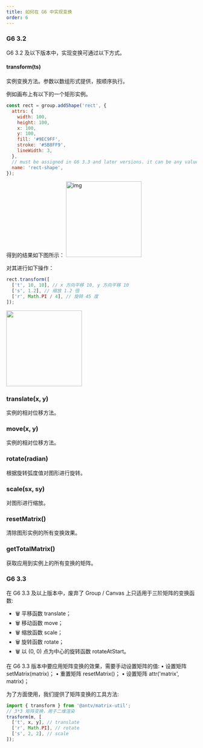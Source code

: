 ```yaml
---
title: 如何在 G6 中实现变换
order: 6
---
```


### G6 3.2

G6 3.2 及以下版本中，实现变换可通过以下方式。

#### transform(ts)

实例变换方法。参数以数组形式提供，按顺序执行。

例如画布上有以下的一个矩形实例。

```javascript
const rect = group.addShape('rect', {
  attrs: {
    width: 100,
    height: 100,
    x: 100,
    y: 100,
    fill: '#9EC9FF',
    stroke: '#5B8FF9',
    lineWidth: 3,
  },
  // must be assigned in G6 3.3 and later versions. it can be any value you want
  name: 'rect-shape',
});
```

得到的结果如下图所示： <img src='https://gw.alipayobjects.com/mdn/rms_f8c6a0/afts/img/A*lkUoTp5xXmoAAAAAAAAAAABkARQnAQ' width='200' alt='img'/>

对其进行如下操作：

```javascript
rect.transform([
  ['t', 10, 10], // x 方向平移 10, y 方向平移 10
  ['s', 1.2], // 缩放 1.2 倍
  ['r', Math.PI / 4], // 旋转 45 度
]);
```

<img src='https://gw.alipayobjects.com/mdn/rms_f8c6a0/afts/img/A*jN3HQbHZ4dIAAAAAAAAAAABkARQnAQ' width='200' />

### translate(x, y)

实例的相对位移方法。

### move(x, y)

实例的相对位移方法。

### rotate(radian)

根据旋转弧度值对图形进行旋转。

### scale(sx, sy)

对图形进行缩放。

### resetMatrix()

清除图形实例的所有变换效果。

### getTotalMatrix()

获取应用到实例上的所有变换的矩阵。

### G6 3.3

在 G6 3.3 及以上版本中，废弃了 Group / Canvas 上只适用于三阶矩阵的变换函数:

- 🗑 平移函数 translate；
- 🗑 移动函数 move；
- 🗑 缩放函数 scale；
- 🗑 旋转函数 rotate；
- 🗑 以 (0, 0) 点为中心的旋转函数 rotateAtStart。

在 G6 3.3 版本中要应用矩阵变换的效果，需要手动设置矩阵的值: • 设置矩阵 setMatrix(matrix)； • 重置矩阵 resetMatrix()； • 设置矩阵 attr('matrix', matrix)；

为了方面使用，我们提供了矩阵变换的工具方法:

```javascript
import { transform } from '@antv/matrix-util';
// 3*3 矩阵变换，用于二维渲染
trasform(m, [
  ['t', x, y], // translate
  ['r', Math.PI], // rotate
  ['s', 2, 2], // scale
]);
```

